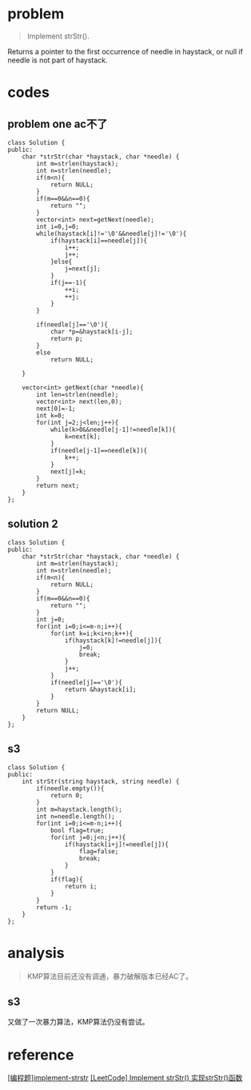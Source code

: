 # problem
>Implement strStr().

Returns a pointer to the first occurrence of needle in haystack, or null if needle is not part of haystack.


# codes

##  problem one ac不了
```
class Solution {
public:
    char *strStr(char *haystack, char *needle) {
        int m=strlen(haystack);
        int n=strlen(needle);
        if(m<n){
            return NULL;
        }
        if(m==0&&n==0){
            return "";
        }
        vector<int> next=getNext(needle);
        int i=0,j=0;
        while(haystack[i]!='\0'&&needle[j]!='\0'){
            if(haystack[i]==needle[j]){
                i++;
                j++;
            }else{
                j=next[j];
            }
            if(j==-1){
                ++i;
                ++j;
            }
        }
        
        if(needle[j]=='\0'){
            char *p=&haystack[i-j];
            return p;
        }
        else
            return NULL;
        
    }
    
    vector<int> getNext(char *needle){
        int len=strlen(needle);
        vector<int> next(len,0);
        next[0]=-1;
        int k=0;
        for(int j=2;j<len;j++){
            while(k>0&&needle[j-1]!=needle[k]){
                k=next[k];
            }
            if(needle[j-1]==needle[k]){
                k++;
            }
            next[j]=k;
        }
        return next;
    }
};
```

## solution 2
```
class Solution {
public:
    char *strStr(char *haystack, char *needle) {
        int m=strlen(haystack);
        int n=strlen(needle);
        if(m<n){
            return NULL;
        }
        if(m==0&&n==0){
            return "";
        }
        int j=0;
        for(int i=0;i<=m-n;i++){
            for(int k=i;k<i+n;k++){                
                if(haystack[k]!=needle[j]){
                    j=0;
                    break;
                }
                j++;
            }
            if(needle[j]=='\0'){
                return &haystack[i];
            }
        }
        return NULL;
    } 
};
```

## s3
```
class Solution {
public:
    int strStr(string haystack, string needle) {
        if(needle.empty()){
            return 0;
        }
        int m=haystack.length();
        int n=needle.length();
        for(int i=0;i<=m-n;i++){
            bool flag=true;
            for(int j=0;j<n;j++){
                if(haystack[i+j]!=needle[j]){
                    flag=false;
                    break;
                }
            }
            if(flag){
                return i;
            }
        }
        return -1;
    }
};
```
# analysis
> KMP算法目前还没有调通，暴力破解版本已经AC了。
## s3
 又做了一次暴力算法，KMP算法仍没有尝试。
 
# reference
[[编程题]implement-strstr][1]
[[LeetCode] Implement strStr() 实现strStr()函数][2]

[1]: https://www.nowcoder.com/questionTerminal/cc0c03ec17ad44c09d25870c301e0db7
[2]: http://www.cnblogs.com/grandyang/p/4606696.html
